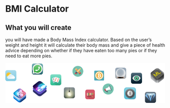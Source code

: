 

#  BMI Calculator

## What you will create

you will have made a Body Mass Index calculator. Based on the user’s weight and height it will calculate their body mass and give a piece of health advice depending on whether if they have eaten too many pies or if they need to eat more pies. 

![End Banner](Documentation/readme-end-banner.png)
